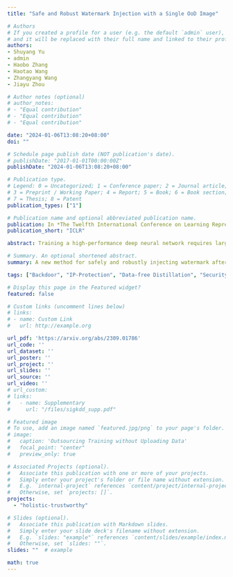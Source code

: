 ```yaml
---
title: "Safe and Robust Watermark Injection with a Single OoD Image"

# Authors
# If you created a profile for a user (e.g. the default `admin` user), write the username (folder name) here 
# and it will be replaced with their full name and linked to their profile.
authors:
- Shuyang Yu
- admin
- Haobo Zhang
- Haotao Wang
- Zhangyang Wang
- Jiayu Zhou

# Author notes (optional)
# author_notes:
# - "Equal contribution"
# - "Equal contribution"
# - "Equal contribution"

date: "2024-01-06T13:08:20+08:00"
doi: ""

# Schedule page publish date (NOT publication's date).
# publishDate: "2017-01-01T00:00:00Z"
publishDate: "2024-01-06T13:08:20+08:00"

# Publication type.
# Legend: 0 = Uncategorized; 1 = Conference paper; 2 = Journal article;
# 3 = Preprint / Working Paper; 4 = Report; 5 = Book; 6 = Book section;
# 7 = Thesis; 8 = Patent
publication_types: ["1"]

# Publication name and optional abbreviated publication name.
publication: In *The Twelfth International Conference on Learning Representations*
publication_short: "ICLR"

abstract: Training a high-performance deep neural network requires large amounts of data and computational resources. Protecting the intellectual property (IP) and commercial ownership of a deep model is challenging yet increasingly crucial. A major stream of watermarking strategies implants verifiable backdoor triggers by poisoning training samples, but these are often unrealistic due to data privacy and safety concerns and are vulnerable to minor model changes such as fine-tuning. To overcome these challenges, we propose a safe and robust backdoor-based watermark injection technique that leverages the diverse knowledge from a single out-of-distribution (OoD) image, which serves as a secret key for IP verification. The independence of training data makes it agnostic to third-party promises of IP security. We induce robustness via random perturbation of model parameters during watermark injection to defend against common watermark removal attacks, including fine-tuning, pruning, and model extraction. Our experimental results demonstrate that the proposed watermarking approach is not only time- and sample-efficient without training data, but also robust against the watermark removal attacks above.

# Summary. An optional shortened abstract.
summary: A new method for safely and robustly injecting watermark after training without training data.

tags: ["Backdoor", "IP-Protection", "Data-free Distillation", "Security", "Trustworthy", "Selected"]

# Display this page in the Featured widget?
featured: false

# Custom links (uncomment lines below)
# links:
# - name: Custom Link
#   url: http://example.org

url_pdf: 'https://arxiv.org/abs/2309.01786'
url_code: ''
url_dataset: ''
url_poster: ''
url_project: ''
url_slides: ''
url_source: ''
url_video: ''
# url_custom:
# links:
#   - name: Supplementary
#     url: "/files/sigkdd_supp.pdf"

# Featured image
# To use, add an image named `featured.jpg/png` to your page's folder. 
# image:
#   caption: 'Outsourcing Training without Uploading Data'
#   focal_point: "center"
#   preview_only: true

# Associated Projects (optional).
#   Associate this publication with one or more of your projects.
#   Simply enter your project's folder or file name without extension.
#   E.g. `internal-project` references `content/project/internal-project/index.md`.
#   Otherwise, set `projects: []`.
projects:
  - "holistic-trustworthy"

# Slides (optional).
#   Associate this publication with Markdown slides.
#   Simply enter your slide deck's filename without extension.
#   E.g. `slides: "example"` references `content/slides/example/index.md`.
#   Otherwise, set `slides: ""`.
slides: ""  # example

math: true
---
```




